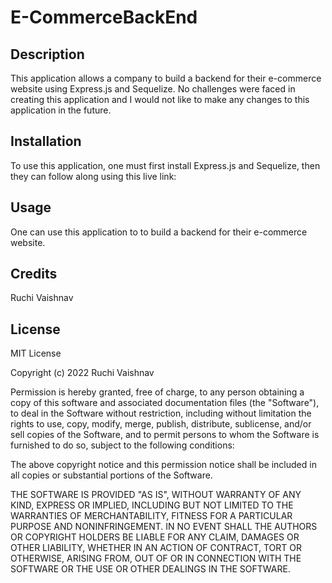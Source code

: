 # E-CommerceBackEnd

## Description

This application allows a company to build a backend for their e-commerce website using Express.js and Sequelize.  No challenges were faced in creating this application and I would not like to make any changes to this application in the future.

## Installation

To use this application, one must first install Express.js and Sequelize, then they can follow along using this live link: 

## Usage

One can use this application to to build a backend for their e-commerce website.

## Credits

Ruchi Vaishnav

## License

MIT License

Copyright (c) 2022 Ruchi Vaishnav

Permission is hereby granted, free of charge, to any person obtaining a copy
of this software and associated documentation files (the "Software"), to deal
in the Software without restriction, including without limitation the rights
to use, copy, modify, merge, publish, distribute, sublicense, and/or sell
copies of the Software, and to permit persons to whom the Software is
furnished to do so, subject to the following conditions:

The above copyright notice and this permission notice shall be included in all
copies or substantial portions of the Software.

THE SOFTWARE IS PROVIDED "AS IS", WITHOUT WARRANTY OF ANY KIND, EXPRESS OR
IMPLIED, INCLUDING BUT NOT LIMITED TO THE WARRANTIES OF MERCHANTABILITY,
FITNESS FOR A PARTICULAR PURPOSE AND NONINFRINGEMENT. IN NO EVENT SHALL THE
AUTHORS OR COPYRIGHT HOLDERS BE LIABLE FOR ANY CLAIM, DAMAGES OR OTHER
LIABILITY, WHETHER IN AN ACTION OF CONTRACT, TORT OR OTHERWISE, ARISING FROM,
OUT OF OR IN CONNECTION WITH THE SOFTWARE OR THE USE OR OTHER DEALINGS IN THE
SOFTWARE.
